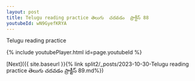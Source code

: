 ```yaml
---
layout: post
title: Telugu reading practice తెలుగు  చదవడం  ప్రాక్టీస్ 88
youtubeId: wN9GyefKRYA
---
```

 
 
Telugu reading practice
 
 
 
 
 


{% include youtubePlayer.html id=page.youtubeId %}
 
[Next]({{ site.baseurl }}{% link  split2/_posts/2023-10-30-Telugu reading practice తెలుగు  చదవడం  ప్రాక్టీస్ 89.md%})
 
